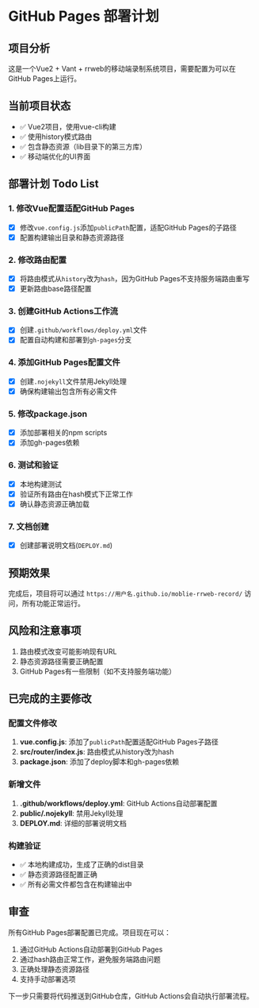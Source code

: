 # GitHub Pages 部署计划

## 项目分析
这是一个Vue2 + Vant + rrweb的移动端录制系统项目，需要配置为可以在GitHub Pages上运行。

## 当前项目状态
- ✅ Vue2项目，使用vue-cli构建
- ✅ 使用history模式路由
- ✅ 包含静态资源（lib目录下的第三方库）
- ✅ 移动端优化的UI界面

## 部署计划 Todo List

### 1. 修改Vue配置适配GitHub Pages
- [x] 修改`vue.config.js`添加`publicPath`配置，适配GitHub Pages的子路径
- [x] 配置构建输出目录和静态资源路径

### 2. 修改路由配置
- [x] 将路由模式从`history`改为`hash`，因为GitHub Pages不支持服务端路由重写
- [x] 更新路由base路径配置

### 3. 创建GitHub Actions工作流
- [x] 创建`.github/workflows/deploy.yml`文件
- [x] 配置自动构建和部署到`gh-pages`分支

### 4. 添加GitHub Pages配置文件
- [x] 创建`.nojekyll`文件禁用Jekyll处理
- [x] 确保构建输出包含所有必需文件

### 5. 修改package.json
- [x] 添加部署相关的npm scripts
- [x] 添加gh-pages依赖

### 6. 测试和验证
- [x] 本地构建测试
- [x] 验证所有路由在hash模式下正常工作
- [x] 确认静态资源正确加载

### 7. 文档创建
- [x] 创建部署说明文档(`DEPLOY.md`)

## 预期效果
完成后，项目将可以通过 `https://用户名.github.io/moblie-rrweb-record/` 访问，所有功能正常运行。

## 风险和注意事项
1. 路由模式改变可能影响现有URL
2. 静态资源路径需要正确配置
3. GitHub Pages有一些限制（如不支持服务端功能）

## 已完成的主要修改

### 配置文件修改
1. **vue.config.js**: 添加了`publicPath`配置适配GitHub Pages子路径
2. **src/router/index.js**: 路由模式从history改为hash
3. **package.json**: 添加了deploy脚本和gh-pages依赖

### 新增文件
1. **.github/workflows/deploy.yml**: GitHub Actions自动部署配置
2. **public/.nojekyll**: 禁用Jekyll处理
3. **DEPLOY.md**: 详细的部署说明文档

### 构建验证
- ✅ 本地构建成功，生成了正确的dist目录
- ✅ 静态资源路径配置正确
- ✅ 所有必需文件都包含在构建输出中

## 审查
所有GitHub Pages部署配置已完成。项目现在可以：
1. 通过GitHub Actions自动部署到GitHub Pages
2. 通过hash路由正常工作，避免服务端路由问题
3. 正确处理静态资源路径
4. 支持手动部署选项

下一步只需要将代码推送到GitHub仓库，GitHub Actions会自动执行部署流程。 